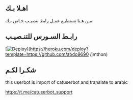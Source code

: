 ## اهـلا بـك
مـن هـنا تستطيـع عمـل رابط تنصيـب خـاص بـك

## رابـط السـورس للتنـصيـب

[![Deploy](https://www.herokucdn.com/deploy/button.svg)](https://heroku.com/deploy?template=https://github.com/abdo9690
/jmthon)

## شكـرا لكـم 


this userbot is import of catuserbot and translate to arabic

https://t.me/catuserbot_support
